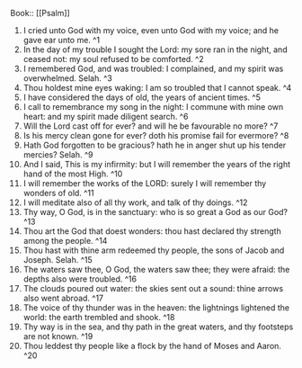 Book:: [[Psalm]]
 1. I cried unto God with my voice, even unto God with my voice; and he gave ear unto me. ^1
 2. In the day of my trouble I sought the Lord: my sore ran in the night, and ceased not: my soul refused to be comforted. ^2
 3. I remembered God, and was troubled: I complained, and my spirit was overwhelmed. Selah. ^3
 4. Thou holdest mine eyes waking: I am so troubled that I cannot speak. ^4
 5. I have considered the days of old, the years of ancient times. ^5
 6. I call to remembrance my song in the night: I commune with mine own heart: and my spirit made diligent search. ^6
 7. Will the Lord cast off for ever? and will he be favourable no more? ^7
 8. Is his mercy clean gone for ever? doth his promise fail for evermore? ^8
 9. Hath God forgotten to be gracious? hath he in anger shut up his tender mercies? Selah. ^9
 10. And I said, This is my infirmity: but I will remember the years of the right hand of the most High. ^10
 11. I will remember the works of the LORD: surely I will remember thy wonders of old. ^11
 12. I will meditate also of all thy work, and talk of thy doings. ^12
 13. Thy way, O God, is in the sanctuary: who is so great a God as our God? ^13
 14. Thou art the God that doest wonders: thou hast declared thy strength among the people. ^14
 15. Thou hast with thine arm redeemed thy people, the sons of Jacob and Joseph. Selah. ^15
 16. The waters saw thee, O God, the waters saw thee; they were afraid: the depths also were troubled. ^16
 17. The clouds poured out water: the skies sent out a sound: thine arrows also went abroad. ^17
 18. The voice of thy thunder was in the heaven: the lightnings lightened the world: the earth trembled and shook. ^18
 19. Thy way is in the sea, and thy path in the great waters, and thy footsteps are not known. ^19
 20. Thou leddest thy people like a flock by the hand of Moses and Aaron. ^20
